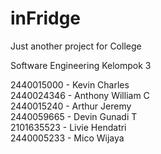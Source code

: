 # inFridge
Just another project for College

Software Engineering Kelompok 3

2440015000 - Kevin Charles  
2440024346 - Anthony William C  
2440015240 - Arthur Jeremy  
2440059665 - Devin Gunadi T  
2101635523 - Livie Hendatri  
2440005233 - Mico Wijaya  
